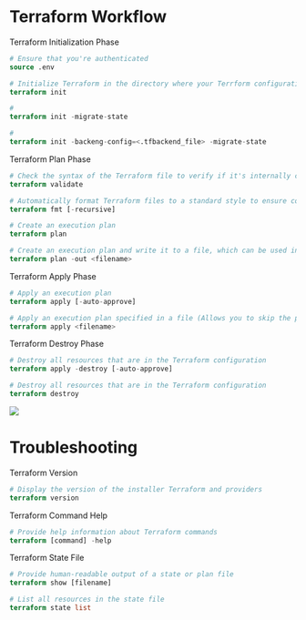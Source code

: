 # Terraform Workflow

Terraform Initialization Phase
```Terraform
# Ensure that you're authenticated
source .env

# Initialize Terraform in the directory where your Terrform configuration file is
terraform init

# 
terraform init -migrate-state

#
terraform init -backeng-config=<.tfbackend_file> -migrate-state
```

Terraform Plan Phase
```Terraform
# Check the syntax of the Terraform file to verify if it's internally consistent and doesn't contain invalid values
terraform validate

# Automatically format Terraform files to a standard style to ensure consistency and readability
terraform fmt [-recursive]

# Create an execution plan
terraform plan

# Create an execution plan and write it to a file, which can be used in the apply stage
terraform plan -out <filename>
```

Terraform Apply Phase
```Terraform
# Apply an execution plan
terraform apply [-auto-approve]

# Apply an execution plan specified in a file (Allows you to skip the plan phase)
terraform apply <filename>
```

Terraform Destroy Phase
```Terraform
# Destroy all resources that are in the Terraform configuration
terraform apply -destroy [-auto-approve]

# Destroy all resources that are in the Terraform configuration
terraform destroy
```

![](https://github.com/JonmarCorpuz/SecondBrain/blob/main/Assets/Whitespace.png)

# Troubleshooting

Terraform Version
```Terraform
# Display the version of the installer Terraform and providers
terraform version
```

Terraform Command Help
```Terraform
# Provide help information about Terraform commands
terraform [command] -help
```

Terraform State File
```Terraform
# Provide human-readable output of a state or plan file
terraform show [filename]

# List all resources in the state file
terraform state list
```

